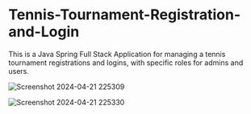 # Tennis-Tournament-Registration-and-Login
This is a Java Spring Full Stack Application for managing a tennis tournament registrations and logins, with specific roles for admins and users.

![Screenshot 2024-04-21 225309](https://github.com/RaresHoro/Tennis-Tournament-Registration-and-Login/assets/99788486/4254999c-bd0c-49a0-8baa-30b3b44fae39)


![Screenshot 2024-04-21 225330](https://github.com/RaresHoro/Tennis-Tournament-Registration-and-Login/assets/99788486/0087f3d8-5e5b-4dc1-b6d0-53f54db9fc72)
